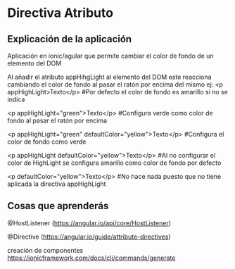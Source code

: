 
# Directiva Atributo

## Explicación de la aplicación

Aplicación en ionic/agular que permite cambiar el color de fondo de un elemento del DOM

Al añadir el atributo appHihgLight al elemento del DOM este reacciona cambiando el color de fondo al pasar el ratón por encima del mismo
ej:
  \<p appHighLight\>Texto\</p\> #Por defecto el color de fondo es amarillo si no se indica
  
  \<p appHighLight="green"\>Texto\</p\> #Configura verde como color de fondo al pasar el ratón por encima
  
  \<p appHighLight="green" defaultColor="yellow"\>Texto\</p\> #Configura el color de fondo como verde
  
  \<p appHighLight defaultColor="yellow"\>Texto\</p\> #Al no configurar el color de HighLight se configura amarillo como color de fondo por defecto
  
  \<p defaultColor="yellow"\>Texto\</p\> #No hace nada puesto que no tiene aplicada la directiva appHighLight
  
  


## Cosas que aprenderás

@HostListener (<https://angular.io/api/core/HostListener>)

@Directive (<https://angular.io/guide/attribute-directives>)

creación de componentes <https://ionicframework.com/docs/cli/commands/generate>






